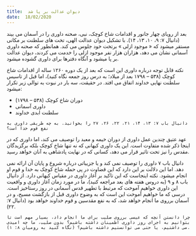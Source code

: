 ```yaml
---
title:  دیوان عدالت بر پا شد
date:  18/02/2020
---
```


بعد از رویای چهار جانور و اقدامات شاخ کوچک، نبی، صحنه داوری را در آسمان می بیند (دانیال ۷: ۹، ۱۰، ۱۳، ۱۴). با تشکیل دیوان عدالت الهی، تخت های سلطنت بر مکانی مستقر میشود که « موجود ازلی » برتخت خود جلوس می کند. همانطور که صحنه داوری آسمانی نشان می دهد، هزاران هزار نفر موجود ازلی را خدمت می کردند، دیوان عدالت بر پا میشود و آنگاه دفترها برای داوری گشوده میشود.

نکته قابل توجه درباره داوری این است که بعد از یک دوره ۱۲۶۰ ساله از اقدامات شاخ کوچک (۵۳۸ – ۱۷۹۸ بعد از میلاد؛ به درس روز جمعه نگاه کنید)، اما قبل از تاسیس سلطنت نهایی خداوند اتفاق می افتد. در حقیقت، سه بار در نبوت به توالی زیر تکرار میشود:

- دوران شاخ کوچک (۵۳۸ – ۱۷۹۸)
- داوری آسمانی
- سلطنت ابدی خداوند

`دانیال باب ۷: ۱۳، ۱۴، ۲۱، ۲۲، ۲۶، ۲۷ را بخوانید. به چه طریقی داوری به نفع قوم خدا است؟`

عهد عتیق چندین عمل داوری از دوران خیمه و معبد را توصیف می کند، اما داوری که در اینجا ذکر شده متفاوت است. این یک داوری کیهانی که نه تنها شاخ کوچک بلکه برگزیدگان مقدس را نیز تحت تاثیر قرار می دهد، کسانی که در نهایت پادشاهی به آنان خواهد رسید.

دانیال باب ۷ داوری را توصیف نمی کند و یا جزییاتی درباره شروع و پایان آن ارائه نمی دهد. اما این دلالت بر این دارد که این قضاوت در پی حمله شاخ کوچک به خدا و قوم او انجام میشود. نکته اینجاست که این تاکید بر آغاز داوری در مقیاس کیهانی دارد. از دانیال باب ۸ و ۹ (به دروس هفته های بعد مراجعه کنید)، ما در مورد زمان آغاز داوری و واقعیت این داوری خواهیم آموخت که مرتبط با تطهیر  قدس آسمانی در روز رستاخیز است. درسی که ما خواهیم آموخت این است که به وضوح داوری قبل از بازگشت مسیح، و در آسمان برروی ما انجام خواهد شد، که به نفع مقدسین و قوم خداوند خواهد بود (دانیال ۷: ۲۲).

`چرا دانستن آنچه که عیسی برروی صلیب برای ما انجام داد، بسیار مهم است تا بتوانیم به اجرای روز داوری اطمینان داشته باشیم؟ بدون صلیب، ما چه امیدی می داشتیم، یا حتی می توانستیم داشته باشیم؟ (نگاه کنید به رومیان ۸: ۱).`